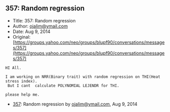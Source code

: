 ## 357: Random regression

- Title: 357: Random regression
- Author: ojalim@ymail.com
- Date: Aug 9, 2014
- Original: [https://groups.yahoo.com/neo/groups/blupf90/conversations/messages/357](https://groups.yahoo.com/neo/groups/blupf90/conversations/messages/357)

```
HI All.

I am working on NRR(Binary trait) with random regression on THI(Heat stress index).
 But I cant  calculate POLYNOMIAL LEJENDR for THI. 

please help me.
```

- [357](0357.md): Random regression by ojalim@ymail.com, Aug 9, 2014

